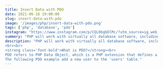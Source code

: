 ```yaml
---
title: Insert Data with PDO
date: 2021-06-16 19:00:00
slug: insert-data-with-pdo
image: '/images/php/insert-data-with-pdo.png'
tags: ['php', 'database', 'pdo']
instagram: "https://www.instagram.com/p/CQL0bgbDlMc/?utm_source=ig_web_copy_link"
summery: "PHP will work with virtually all database software, including Oracle and Sybase but most commonly used is freely available MySQL database."
description: "PHP will work with virtually all database software, including Oracle and Sybase but most commonly used is freely available MySQL database.
<br><br>
<strong class='font-bold'>What is PDO?</strong><br>
PDO refers to PHP Data Object, which is a PHP extension that defines a lightweight and consistent interface for accessing a database in PHP. It is a set of PHP extensions which provide a core PDO class and database-specific driver. Each database driver can expose database-specific features as a regular extension function that implements the PDO interface.<br><br>
The following PDO example add a new user to the 'users' table."
---
```

